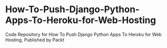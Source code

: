 # How-To-Push-Django-Python-Apps-To-Heroku-for-Web-Hosting
Code Repository for How To Push Django Python Apps To Heroku for Web Hosting, Published by Packt
